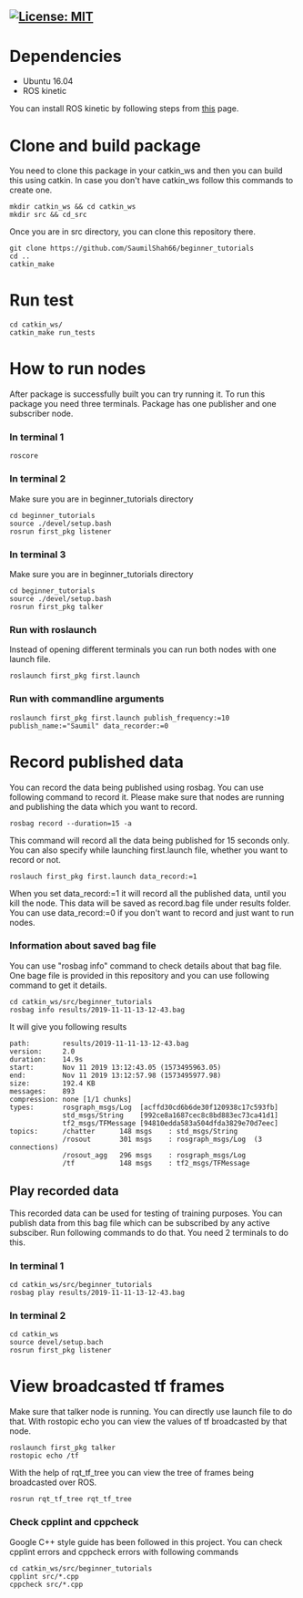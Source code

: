 [![License: MIT](https://img.shields.io/badge/License-MIT-green.svg)](https://opensource.org/licenses/MIT)
---

# Dependencies

* Ubuntu 16.04
* ROS kinetic

You can install ROS kinetic by following steps from [this](http://wiki.ros.org/kinetic/Installation/Ubuntu) page.

# Clone and build package
You need to clone this package in your catkin_ws and then you can build this using catkin. In case you don't have catkin_ws follow this commands to create one.
```
mkdir catkin_ws && cd catkin_ws
mkdir src && cd_src
```
Once you are in src directory, you can clone this repository there.

```
git clone https://github.com/SaumilShah66/beginner_tutorials
cd ..
catkin_make

```

# Run test
```
cd catkin_ws/
catkin_make run_tests
```
# How to run nodes

After package is successfully built you can try running it. To run this package you need three terminals. Package has one publisher and one subscriber node.

### In terminal 1
```
roscore
```
### In terminal 2
Make sure you are in beginner_tutorials directory
```
cd beginner_tutorials 
source ./devel/setup.bash
rosrun first_pkg listener
```

### In terminal 3
Make sure you are in beginner_tutorials directory
```
cd beginner_tutorials 
source ./devel/setup.bash
rosrun first_pkg talker
```

### Run with roslaunch
Instead of opening different terminals you can run both nodes with one launch file.

```
roslaunch first_pkg first.launch
``` 

### Run with commandline arguments
```
roslaunch first_pkg first.launch publish_frequency:=10 publish_name:="Saumil" data_recorder:=0
```

# Record published data

You can record the data being published using rosbag. You can use following command to record it. Please make sure that nodes are running and publishing the data which you want to record.
```
rosbag record --duration=15 -a
```
This command will record all the data being published for 15 seconds only. You can also specify while launching first.launch file, whether you want to record or not.
```
roslauch first_pkg first.launch data_record:=1
```
When you set data_record:=1 it will record all the published data, until you kill the node. This data will be saved as record.bag file under results folder. You can use data_record:=0 if you don't want to record and just want to run nodes.

### Information about saved bag file

You can use "rosbag info" command to check details about that bag file. One bage file is provided in this repository and you can use following command to get it details.
```
cd catkin_ws/src/beginner_tutorials
rosbag info results/2019-11-11-13-12-43.bag
```
It will give you following results
```
path:        results/2019-11-11-13-12-43.bag
version:     2.0
duration:    14.9s
start:       Nov 11 2019 13:12:43.05 (1573495963.05)
end:         Nov 11 2019 13:12:57.98 (1573495977.98)
size:        192.4 KB
messages:    893
compression: none [1/1 chunks]
types:       rosgraph_msgs/Log  [acffd30cd6b6de30f120938c17c593fb]
             std_msgs/String    [992ce8a1687cec8c8bd883ec73ca41d1]
             tf2_msgs/TFMessage [94810edda583a504dfda3829e70d7eec]
topics:      /chatter      148 msgs    : std_msgs/String   
             /rosout       301 msgs    : rosgraph_msgs/Log  (3 connections)
             /rosout_agg   296 msgs    : rosgraph_msgs/Log 
             /tf           148 msgs    : tf2_msgs/TFMessage
```

## Play recorded data

This recorded data can be used for testing of training purposes. You can publish data from this bag file which can be subscribed by any active subsciber. Run following commands to do that. You need 2 terminals to do this.

### In terminal 1
```
cd catkin_ws/src/beginner_tutorials
rosbag play results/2019-11-11-13-12-43.bag
```

### In terminal 2
```
cd catkin_ws
source devel/setup.bach
rosrun first_pkg listener
```

# View broadcasted tf frames
Make sure that talker node is running. You can directly use launch file to do that. With rostopic echo you can view the values of tf broadcasted by that node.

```
roslaunch first_pkg talker
rostopic echo /tf
```

With the help of rqt_tf_tree you can view the tree of frames being broadcasted over ROS.

```
rosrun rqt_tf_tree rqt_tf_tree
```

### Check cpplint and cppcheck
Google C++ style guide has been followed in this project. You can check cpplint errors and cppcheck errors with following commands
```
cd catkin_ws/src/beginner_tutorials
cpplint src/*.cpp
cppcheck src/*.cpp
```
